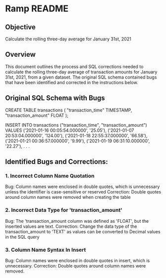# Ramp README

## Objective 
Calculate the rolling three-day average for January 31st, 2021

## Overview
This document outlines the process and SQL corrections needed to calculate the rolling three-day average of transaction amounts for January 31st, 2021, from a given dataset. The original SQL schema contained bugs that have been identified and corrected in the instructions below.

## Original SQL Schema with Bugs

CREATE TABLE transactions (
  "transaction_time" TIMESTAMP,
  "transaction_amount" FLOAT
);

INSERT INTO transactions
  ("transaction_time", "transaction_amount")
VALUES
    ('2021-01-16 00:05:54.000000', '25.05'),
  ('2021-01-07 20:53:04.000000', '124.00'),
  ('2021-01-18 22:55:37.000000', '66.58'),
  ('2021-01-21 00:36:57.000000', '9.99'),
  ('2021-01-19 06:31:10.000000', '22.27'),
  .
  .
  .

## Identified Bugs and Corrections:

### 1. Incorrect Column Name Quotation
Bug: Column names were enclosed in double quotes, which is unnecessary unless the identifier is case-sensitive or reserved
Correction: Double quotes around column names were removed when creating the table

### 2. Incorrect Data Type for 'transaction_amount'
Bug: The 'transaction_amount column was defined as 'FLOAT', but the inserted values are text. 
Correction: Change the data type of the transaction_amount to 'TEXT' as values can be converted to Decimal values in the SQL query

### 3. Column Name Syntax In Insert
Bug: Column names were enclosed in double quotes in insert, which is unnecessary. 
Correction: Double quotes around column names were removed. 

